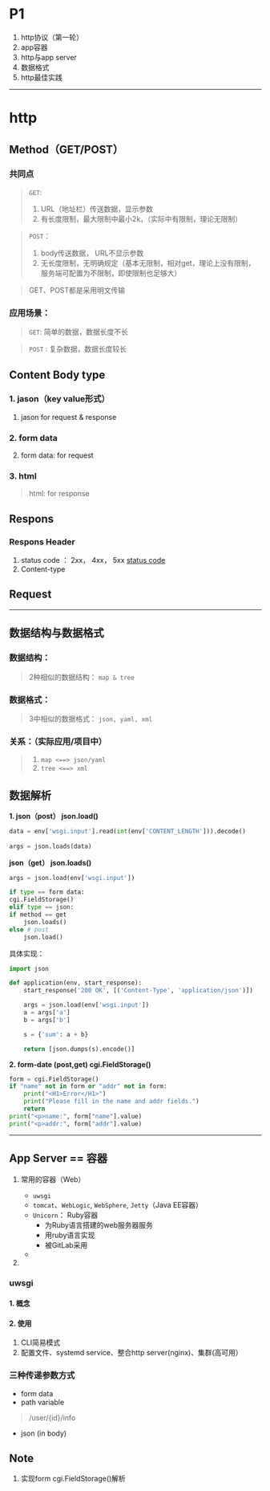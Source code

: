 # P1
1. http协议（第一轮）
2. app容器
3. http与app server
4. 数据格式
5. http最佳实践

---
# http

## Method（GET/POST）
### 共同点
> `GET`:
> 1. URL（地址栏）传送数据，显示参数
> 2. 有长度限制，最大限制中最小2k，（实际中有限制，理论无限制）


> `POST`： 
> 1. body传送数据， URL不显示参数
> 2. 无长度限制，无明确规定（基本无限制，相对get，理论上没有限制，服务端可配置为不限制，即使限制也足够大）


> GET、POST都是采用明文传输

### 应用场景：
>  `GET`:
> 简单的数据，数据长度不长

>`POST` : 
> 复杂数据，数据长度较长

## Content Body type

### 1. jason（key value形式）
1. jason for request & response

### 2. form data
2. form data: for request

### 3. html
> html: for response

## Respons
### Respons Header
1. status code ： 2xx， 4xx， 5xx
    [status code](https://www.runoob.com/http/http-status-codes.html)
2. Content-type

## Request

---
## 数据结构与数据格式
### 数据结构：
>  2种相似的数据结构：
>       `map & tree`


### 数据格式：
> 3中相似的数据格式：
> `json, yaml, xml`

### 关系：（实际应用/项目中）
> 1. `map <==> json/yaml`
> 2. `tree <==> xml`

## 数据解析
**1. json（post） json.load()**
   ```python
  data = env['wsgi.input'].read(int(env['CONTENT_LENGTH'])).decode()
      
  args = json.loads(data)  
   ```
**json（get） json.loads()**
  ```python
  args = json.load(env['wsgi.input'])
  ```

  ```python
  if type == form data:
  cgi.FieldStorage()
  elif type == json:
  if method == get
      json.loads()
  else # post
      json.load()
  ```

  具体实现：
  ```python
  import json

  def application(env, start_response):
      start_response('200 OK', [('Content-Type', 'application/json')])

      args = json.load(env['wsgi.input'])
      a = args['a']
      b = args['b']

      s = {'sum': a + b}

      return [json.dumps(s).encode()]
  ```

**2. form-date (post,get) cgi.FieldStorage()**
  ```python
  form = cgi.FieldStorage()
  if "name" not in form or "addr" not in form:
      print("<H1>Error</H1>")
      print("Please fill in the name and addr fields.")
      return
  print("<p>name:", form["name"].value)
  print("<p>addr:", form["addr"].value)
  ```


---
## App Server == 容器
1. 常用的容器（Web）
   * `uwsgi`
   * `tomcat`、`WebLogic`, `WebSphere`, `Jetty`（Java EE容器）
   * `Unicorn`： Ruby容器
     * 为Ruby语言搭建的web服务器服务
     * 用ruby语言实现
     * 被GitLab采用
   * 
   
2. 

### uwsgi 
#### 1. 概念
#### 2. 使用
1. CLI简易模式
2. 配置文件、systemd service、整合http server(nginx)、集群(高可用）


### 三种传递参数方式
*  form data
*  path variable
> /user/{id}/info
* json (in body)


## Note
1. 实现form cgi.FieldStorage()解析


